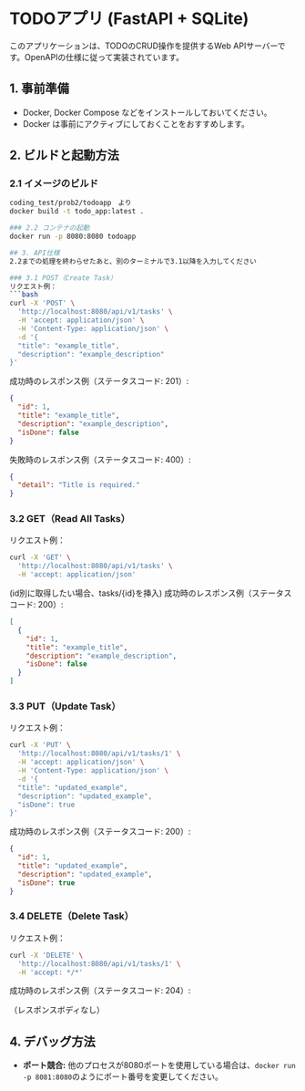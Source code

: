 # TODOアプリ (FastAPI + SQLite)

このアプリケーションは、TODOのCRUD操作を提供するWeb APIサーバーです。OpenAPIの仕様に従って実装されています。

## 1. 事前準備
- Docker, Docker Compose などをインストールしておいてください。
- Docker は事前にアクティブにしておくことをおすすめします。

## 2. ビルドと起動方法

### 2.1 イメージのビルド
```bash
coding_test/prob2/todoapp　より
docker build -t todo_app:latest .

### 2.2 コンテナの起動
docker run -p 8080:8080 todoapp

## 3. API仕様
2.2までの処理を終わらせたあと、別のターミナルで3.1以降を入力してください

### 3.1 POST（Create Task）
リクエスト例：
```bash
curl -X 'POST' \
  'http://localhost:8080/api/v1/tasks' \
  -H 'accept: application/json' \
  -H 'Content-Type: application/json' \
  -d '{
  "title": "example_title",
  "description": "example_description"
}'
```
成功時のレスポンス例（ステータスコード: 201）:
```json
{
  "id": 1,
  "title": "example_title",
  "description": "example_description",
  "isDone": false
}
```

失敗時のレスポンス例（ステータスコード: 400）:
```json
{
  "detail": "Title is required."
}
```

### 3.2 GET（Read All Tasks）
リクエスト例：
```bash
curl -X 'GET' \
  'http://localhost:8080/api/v1/tasks' \
  -H 'accept: application/json'
```

(id別に取得したい場合、tasks/{id}を挿入)
成功時のレスポンス例（ステータスコード: 200）:
```json
[
  {
    "id": 1,
    "title": "example_title",
    "description": "example_description",
    "isDone": false
  }
]
```

### 3.3 PUT（Update Task）
リクエスト例：
```bash
curl -X 'PUT' \
  'http://localhost:8080/api/v1/tasks/1' \
  -H 'accept: application/json' \
  -H 'Content-Type: application/json' \
  -d '{
  "title": "updated_example",
  "description": "updated_example",
  "isDone": true
}'
```
成功時のレスポンス例（ステータスコード: 200）:
```json
{
  "id": 1,
  "title": "updated_example",
  "description": "updated_example",
  "isDone": true
}
```

### 3.4 DELETE（Delete Task）
リクエスト例：
```bash
curl -X 'DELETE' \
  'http://localhost:8080/api/v1/tasks/1' \
  -H 'accept: */*'
```
成功時のレスポンス例（ステータスコード: 204）:

（レスポンスボディなし）

## 4. デバッグ方法

- **ポート競合:** 他のプロセスが8080ポートを使用している場合は、`docker run -p 8081:8080`のようにポート番号を変更してください。
